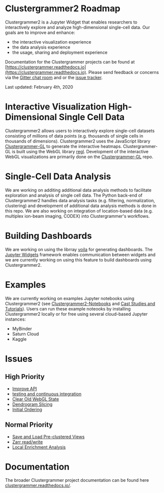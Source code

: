 # Clustergrammer2 Roadmap

Clustergrammer2 is a Jupyter Widget that enables researchers to interactively explore and analyze high-dimensional single-cell data. Our goals are to improve and enhance:

* the interactive visualization experience
* the data analysis experience
* the usage, sharing and deployment experience

Documentation for the Clustergrammer projects can be found at [https://clustergrammer.readthedocs.io](https://clustergrammer.readthedocs.io). Please send feedback or concerns via the [Gitter chat room](https://gitter.im/clustergrammer2) and or the [issue tracker](https://github.com/ismms-himc/clustergrammer2/issues).

Last updated: February 4th, 2020

# Interactive Visualization High-Dimensional Single Cell Data
Clustergrammer2 allows users to interactively explore single-cell datasets consisting of millions of data points (e.g. thousands of single cells in thousands of dimensions). Clustergrammer2 uses the JavaScript library [Clustergrammer-GL](https://github.com/ismms-himc/clustergrammer-gl) to generate the interactive heatmaps. Clustergrammer-GL is built using the WebGL library [regl](https://github.com/regl-project/regl). Development of the interactive WebGL visualizations are primarily done on the [Clustergrammer-GL](https://github.com/ismms-himc/clustergrammer-gl) repo.

# Single-Cell Data Analysis
We are working on additing additional data analysis methods to facilitate exploration and analysis of single cell data. The Python back-end of Clustergrammer2 handles data analysis tasks (e.g. filtering, normalization, clustering) and development of additional data analysis methods is done in this repo. We are also working on integration of location-based data (e.g. multiplex ion-beam imaging, CODEX) into Clustergrammer's workflows.

# Building Dashboards
We are working on using the librray [voila](https://github.com/QuantStack/voila) for generating dashboards. The [Jupyter Widgets](https://github.com/jupyter-widgets) framework enables communication between widgets and we are currently working on using this feature to build dashboards using Clustergrammer2.

# Examples
We are currently working on examples Jupyter notebooks using Clustergrammer2 (see [Clustergrammer2-Notebooks](https://github.com/ismms-himc/clustergrammer2-notebooks) and [Cast Studies and Tutorials](https://clustergrammer.readthedocs.io/case_studies.html)). Users can run these example noteooks by installing Clustergrammer2 locally or for free using several cloud-based Jupyter instances:
* MyBinder
* Saturn Cloud
* Kaggle

# Issues
## High Priority
* [Improve API](https://github.com/ismms-himc/clustergrammer2/issues/34)
* [testing and continuous integration](https://github.com/ismms-himc/clustergrammer2/issues/30)
* [Clear Old WebGL State](https://github.com/ismms-himc/clustergrammer2/issues/5)
* [Dendrogram Slicing](https://github.com/ismms-himc/clustergrammer2/issues/49)
* [Initial Ordering](https://github.com/ismms-himc/clustergrammer2/issues/1)

## Normal Priority
* [Save and Load Pre-clustered Views](https://github.com/ismms-himc/clustergrammer2/issues/40)
* [Zarr read/write](https://github.com/ismms-himc/clustergrammer2/issues/38)
* [Local Enrichment Analysis](https://github.com/ismms-himc/clustergrammer2/issues/10)

# Documentation
The broader Clustergrammer project documentation can be found here [clustergrammer.readthedocs.io/](https://clustergrammer.readthedocs.io/).
